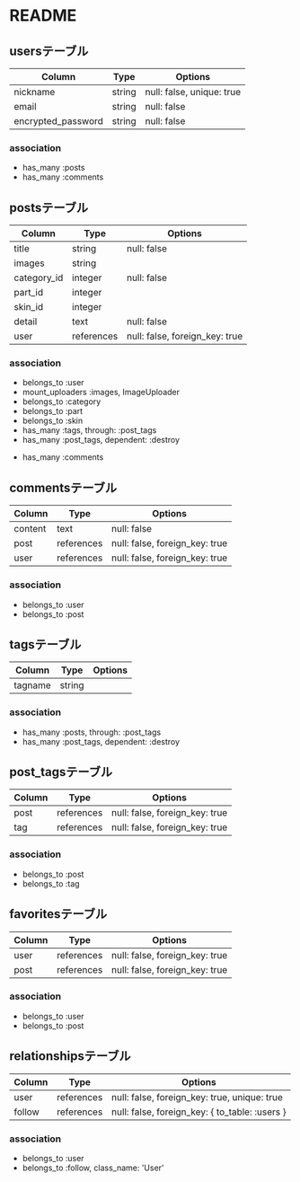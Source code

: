 # README

## usersテーブル
| Column             | Type   | Options                   |
| ------------------ | ------ | ------------------------- |
| nickname           | string | null: false, unique: true |
| email              | string | null: false               |
| encrypted_password | string | null: false               |

### association
- has_many :posts
- has_many :comments
<!-- - has_many :favorites
- has_many :relationships
- has_many :followings, through: :relationships, source: :follow
- has_many :reverse_of_relationships, class_name: 'Relationship', foreign_key: 'follow_id'
- has_many :followers, through: :reverse_of_relationships, source: :user  -->




## postsテーブル
| Column             | Type       | Options                        |
| ------------------ | ---------- | ------------------------------ |
| title              | string     | null: false                    |
| images             | string     |                                |
| category_id        | integer    | null: false                    |
| part_id            | integer    |                                |
| skin_id            | integer    |                                |
| detail             | text       | null: false                    |
| user               | references | null: false, foreign_key: true |

### association
- belongs_to :user
- mount_uploaders :images, ImageUploader
- belongs_to :category
- belongs_to :part
- belongs_to :skin
- has_many   :tags, through: :post_tags
- has_many   :post_tags, dependent: :destroy
<!-- - has_many   :favorites -->
- has_many   :comments
<!-- - has_many   :favorites  -->




## commentsテーブル
| Column             | Type       | Options                        |
| ------------------ | ---------- | ------------------------------ |
| content            | text       | null: false                    |
| post               | references | null: false, foreign_key: true |
| user               | references | null: false, foreign_key: true |

### association
- belongs_to :user
- belongs_to :post


## tagsテーブル
| Column             | Type       | Options                         |
| ------------------ | ---------- | ------------------------------- |
| tagname            | string     |                                 |

### association
- has_many   :posts, through: :post_tags
- has_many   :post_tags, dependent: :destroy


## post_tagsテーブル
| Column             | Type       | Options                         |
| ------------------ | ---------- | ------------------------------- |
| post               | references | null: false, foreign_key: true  |
| tag                | references | null: false, foreign_key: true  |

### association
- belongs_to :post
- belongs_to :tag 



## favoritesテーブル
| Column             | Type       | Options                        |
| ------------------ | ---------- | ------------------------------ |
| user               | references | null: false, foreign_key: true |
| post               | references | null: false, foreign_key: true |

### association
- belongs_to :user
- belongs_to :post



## relationshipsテーブル
| Column             | Type          | Options                                        
| ------------------ | ------------- | ---------------------------------------------- 
| user               | references    | null: false, foreign_key: true, unique: true   
| follow             | references    | null: false, foreign_key: { to_table: :users } 

### association
- belongs_to :user
- belongs_to :follow, class_name: 'User' 
